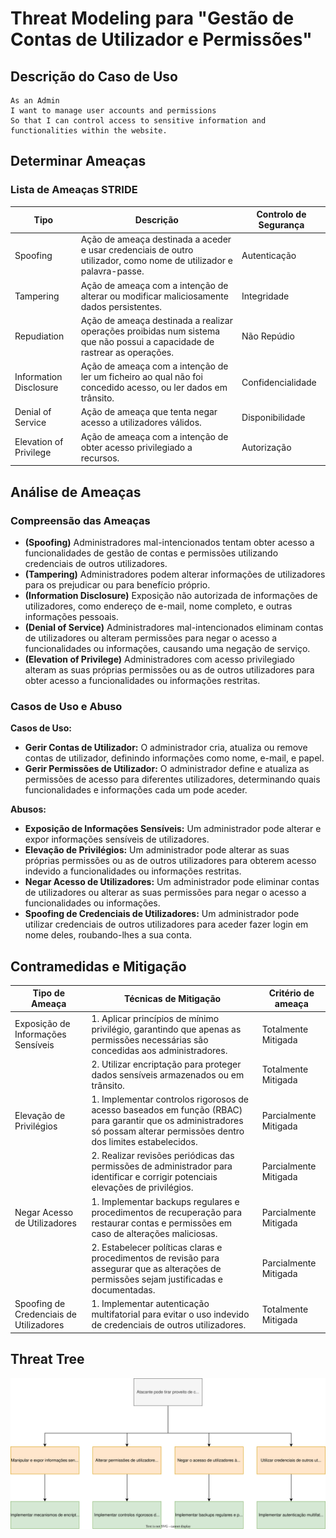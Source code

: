 # Threat Modeling para "Gestão de Contas de Utilizador e Permissões"

## Descrição do Caso de Uso

```
As an Admin
I want to manage user accounts and permissions
So that I can control access to sensitive information and functionalities within the website.
```


## Determinar Ameaças

### Lista de Ameaças STRIDE

| Tipo                   | Descrição                                                                                                                 | Controlo de Segurança |
|------------------------|---------------------------------------------------------------------------------------------------------------------------|-----------------------|
| Spoofing               | Ação de ameaça destinada a aceder e usar credenciais de outro utilizador, como nome de utilizador e palavra-passe.        | Autenticação          |
| Tampering              | Ação de ameaça com a intenção de alterar ou modificar maliciosamente dados persistentes.                                  | Integridade           |
| Repudiation            | Ação de ameaça destinada a realizar operações proibidas num sistema que não possui a capacidade de rastrear as operações. | Não Repúdio           |
| Information Disclosure | Ação de ameaça com a intenção de ler um ficheiro ao qual não foi concedido acesso, ou ler dados em trânsito.              | Confidencialidade     |
| Denial of Service      | Ação de ameaça que tenta negar acesso a utilizadores válidos.                                                             | Disponibilidade       |
| Elevation of Privilege | Ação de ameaça com a intenção de obter acesso privilegiado a recursos.                                                    | Autorização           |

## Análise de Ameaças

### Compreensão das Ameaças

- **(Spoofing)** Administradores mal-intencionados tentam obter acesso a funcionalidades de gestão de contas e permissões utilizando credenciais de outros utilizadores.
- **(Tampering)** Administradores podem alterar informações de utilizadores para os prejudicar ou para benefício próprio.
- **(Information Disclosure)** Exposição não autorizada de informações de utilizadores, como endereço de e-mail, nome completo, e outras informações pessoais.
- **(Denial of Service)** Administradores mal-intencionados eliminam contas de utilizadores ou alteram permissões para negar o acesso a funcionalidades ou informações, causando uma negação de serviço.
- **(Elevation of Privilege)** Administradores com acesso privilegiado alteram as suas próprias permissões ou as de outros utilizadores para obter acesso a funcionalidades ou informações restritas.

### Casos de Uso e Abuso

**Casos de Uso:**

- **Gerir Contas de Utilizador:** O administrador cria, atualiza ou remove contas de utilizador, definindo informações como nome, e-mail, e papel.
- **Gerir Permissões de Utilizador:** O administrador define e atualiza as permissões de acesso para diferentes utilizadores, determinando quais funcionalidades e informações cada um pode aceder.

**Abusos:**

- **Exposição de Informações Sensíveis:** Um administrador pode alterar e expor informações sensíveis de utilizadores.
- **Elevação de Privilégios:** Um administrador pode alterar as suas próprias permissões ou as de outros utilizadores para obterem acesso indevido a funcionalidades ou informações restritas.
- **Negar Acesso de Utilizadores:** Um administrador pode eliminar contas de utilizadores ou alterar as suas permissões para negar o acesso a funcionalidades ou informações.
- **Spoofing de Credenciais de Utilizadores:** Um administrador pode utilizar credenciais de outros utilizadores para aceder fazer login em nome deles, roubando-lhes a sua conta.

## Contramedidas e Mitigação

| Tipo de Ameaça                          | Técnicas de Mitigação                                                                                                                                                      | Critério de ameaça    |
|-----------------------------------------|----------------------------------------------------------------------------------------------------------------------------------------------------------------------------|-----------------------|
| Exposição de Informações Sensíveis      | 1. Aplicar princípios de mínimo privilégio, garantindo que apenas as permissões necessárias são concedidas aos administradores.                                            | Totalmente Mitigada   |
|                                         | 2. Utilizar encriptação para proteger dados sensíveis armazenados ou em trânsito.                                                                                          | Totalmente Mitigada   |
| Elevação de Privilégios                 | 1. Implementar controlos rigorosos de acesso baseados em função (RBAC) para garantir que os administradores só possam alterar permissões dentro dos limites estabelecidos. | Parcialmente Mitigada |
|                                         | 2. Realizar revisões periódicas das permissões de administrador para identificar e corrigir potenciais elevações de privilégios.                                           | Parcialmente Mitigada |
| Negar Acesso de Utilizadores            | 1. Implementar backups regulares e procedimentos de recuperação para restaurar contas e permissões em caso de alterações maliciosas.                                       | Parcialmente Mitigada |
|                                         | 2. Estabelecer políticas claras e procedimentos de revisão para assegurar que as alterações de permissões sejam justificadas e documentadas.                               | Parcialmente Mitigada |
| Spoofing de Credenciais de Utilizadores | 1. Implementar autenticação multifatorial para evitar o uso indevido de credenciais de outros utilizadores.                                                                | Totalmente Mitigada   |

## Threat Tree

![US14ThreatTree.svg](US14ThreatTree.svg)